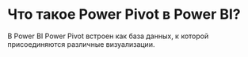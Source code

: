 

Что такое Power Pivot в Power BI?
=================================

В Power BI Power Pivot встроен как база данных, к которой присоединяются
различные визуализации.


